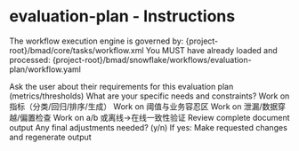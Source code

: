 # evaluation-plan - Instructions

<critical>The workflow execution engine is governed by: {project-root}/bmad/core/tasks/workflow.xml</critical>
<critical>You MUST have already loaded and processed: {project-root}/bmad/snowflake/workflows/evaluation-plan/workflow.yaml</critical>

<workflow>

<step n="1" goal="Understand Requirements">
<action>Ask the user about their requirements for this evaluation plan (metrics/thresholds)</action>
<ask>What are your specific needs and constraints?</ask>
</step>

<step n="2" goal="指标（分类/回归/排序/生成）">
<action>Work on 指标（分类/回归/排序/生成）</action>
<template-output section="metrics"/>
</step>

<step n="3" goal="阈值与业务容忍区">
<action>Work on 阈值与业务容忍区</action>
<template-output section="thresholds"/>
</step>

<step n="4" goal="泄漏/数据穿越/偏置检查">
<action>Work on 泄漏/数据穿越/偏置检查</action>
<template-output section="leakage"/>
</step>

<step n="5" goal="A/B 或离线→在线一致性验证">
<action>Work on a/b 或离线→在线一致性验证</action>
<template-output section="abtest"/>
</step>

<step n="6" goal="Review and Finalize">
<action>Review complete document output</action>
<ask>Any final adjustments needed? (y/n)</ask>
<check>If yes:</check>
  <action>Make requested changes and regenerate output</action>
</step>

</workflow>
